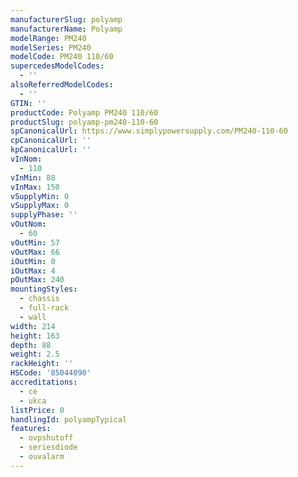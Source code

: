 ```yaml
---
manufacturerSlug: polyamp
manufacturerName: Polyamp
modelRange: PM240
modelSeries: PM240
modelCode: PM240 110/60
supercedesModelCodes:
  - ''
alsoReferredModelCodes:
  - ''
GTIN: ''
productCode: Polyamp PM240 110/60
productSlug: polyamp-pm240-110-60
spCanonicalUrl: https://www.simplypowersupply.com/PM240-110-60
cpCanonicalUrl: ''
kpCanonicalUrl: ''
vInNom:
  - 110
vInMin: 88
vInMax: 150
vSupplyMin: 0
vSupplyMax: 0
supplyPhase: ''
vOutNom:
  - 60
vOutMin: 57
vOutMax: 66
iOutMin: 0
iOutMax: 4
pOutMax: 240
mountingStyles:
  - chassis
  - full-rack
  - wall
width: 214
height: 163
depth: 88
weight: 2.5
rackHeight: ''
HSCode: '85044090'
accreditations:
  - ce
  - ukca
listPrice: 0
handlingId: polyampTypical
features:
  - ovpshutoff
  - seriesdiode
  - ouvalarm
---
```

